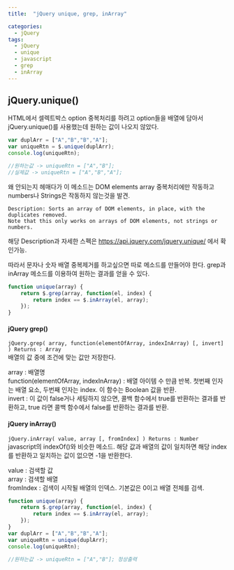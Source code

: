 ```yaml
---
title:  "jQuery unique, grep, inArray"

categories:
  - jQuery
tags:
  - jQuery
  - unique
  - javascript
  - grep
  - inArray
---
```



## jQuery.unique()

HTML에서 셀렉트박스 option 중복처리를 하려고 option들을 배열에 담아서 jQuery.unique()를 사용했는데 원하는 값이 나오지 않았다.

```javascript
var duplArr = ["A","B","B","A"];
var uniqueRtn = $.unique(duplArr);
console.log(uniqueRtn);

//원하는값 -> uniqueRtn = ["A","B"];
//실제값 -> uniqueRtn = ["A","B","A"];
```

왜 안되는지 헤매다가 이 메소드는 DOM elements array 중복처리에만 작동하고 numbers나 Strings은 작동하지 않는것을 발견.

```
Description: Sorts an array of DOM elements, in place, with the duplicates removed.
Note that this only works on arrays of DOM elements, not strings or numbers.
```
해당 Description과 자세한 스펙은 <https://api.jquery.com/jquery.unique/> 에서 확인가능.

따라서 문자나 숫자 배열 중복제거를 하고싶으면 따로 메소드를 만들어야 한다.
grep과 inArray 메소드를 이용하여 원하는 결과를 얻을 수 있다.  
```javascript
function unique(array) {
    return $.grep(array, function(el, index) {
        return index == $.inArray(el, array);
    });
}
```
#### jQuery grep()
`jQuery.grep( array, function(elementOfArray, indexInArray) [, invert] )
Returns : Array`  
배열의 값 중에 조건에 맞는 값만 저장한다.

array : 배열명  
function(elementOfArray, indexInArray) : 배열 아이템 수 만큼 반복. 첫번째 인자는 배열 요소, 두번째 인자는 index. 이 함수는 Boolean 값을 반환.  
invert : 이 값이 false거나 세팅하지 않으면, 콜백 함수에서 true를 반환하는 결과를 반환하고, true 라면 콜백 함수에서 false를 반환하는 결과를 반환.  

#### jQuery inArray()
`jQuery.inArray( value, array [, fromIndex] )
Returns : Number`  
javascript의 indexOf()와 비슷한 메소드. 해당 값과 배열의 값이 일치하면 해당 index를 반환하고 일치하는 값이 없으면 -1을 반환한다.

value : 검색할 값  
array : 검색할 배열  
fromIndex : 검색이 시작될 배열의 인덱스. 기본값은 0이고 배열 전체를 검색.  


```javascript
function unique(array) {
    return $.grep(array, function(el, index) {
        return index == $.inArray(el, array);
    });
}
var duplArr = ["A","B","B","A"];
var uniqueRtn = unique(duplArr);
console.log(uniqueRtn);

//원하는값 -> uniqueRtn = ["A","B"]; 정상출력
```
